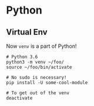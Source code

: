 # Python

## Virtual Env

Now `venv` is a part of Python!

```
# Python 3.6
python3 -m venv ~/foo/
source ~/foo/bin/activate

# No sudo is necessary!
pip install -U some-cool-module

# To get out of the venv
deactivate
```
